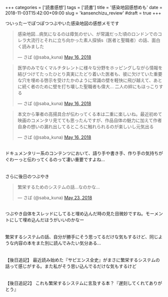 +++
categories = ['読書感想']
tags = ['読書']
title = '感染地図感想めも'
date = 2018-11-03T15:42:00+09:00
slug = 'kansenchizu_review'
#draft = true
+++

ついったーでぽつぽつつぶやいた感染地図の感想メモです
<br>
<blockquote class="twitter-tweet">
<p dir="ltr" lang="ja">感染地図…病気になるのは瘴気のせい、が常識だった頃のロンドンでのコレラ大流行とそれに立ち向かった素人探偵s（医者と聖職者）の話、面白く読みました</p>
— さば (@saba_kuna) <a href="https://twitter.com/saba_kuna/status/996794467687395329?ref_src=twsrc%5Etfw">May 16, 2018</a></blockquote>
<script async src="https://platform.twitter.com/widgets.js" charset="utf-8"></script>
<blockquote class="twitter-tweet">
<p dir="ltr" lang="ja">医学のみでなくマルチタレントに様々な分野をホッピングしながら情報を結びつけてたったひとり真実にたどり着いた医者も、彼に欠けていた重要な穴を埋める啓示を受けたかのように常識の壁を軽快に飛び越えて、あとに続く者のために壁を打ち壊した聖職者も偉大…
二人の絆にもほっこりする</p>
— さば (@saba_kuna) <a href="https://twitter.com/saba_kuna/status/996794850023432192?ref_src=twsrc%5Etfw">May 16, 2018</a></blockquote>
<script async src="https://platform.twitter.com/widgets.js" charset="utf-8"></script>
<blockquote class="twitter-tweet">
<p dir="ltr" lang="ja">本文から筆者の高揚具合が伝わってくる本は二重に楽しいね。最近初めて映画のコメンタリ見てても思ったんですが、作品自体の魅力に加えて作者自身の想いの漏れ出してるところに触れられるのが楽しいし元気出る</p>
— さば (@saba_kuna) <a href="https://twitter.com/saba_kuna/status/996795169608421376?ref_src=twsrc%5Etfw">May 16, 2018</a></blockquote>
<script async src="https://platform.twitter.com/widgets.js" charset="utf-8"></script>
<br>
ドキュメンタリー系のコンテンツにおいて、語り手や書き手、作り手の気持ちがぐわーっと伝わってくるのって凄い重要ですよね…
<br>
<br>
<br>
さらに後日のつぶやき
<br>
<blockquote class="twitter-tweet">
<p dir="ltr" lang="ja">繁栄するためのシステムの話…なのかな…</p>
— さば (@saba_kuna) <a href="https://twitter.com/saba_kuna/status/999413501624860673?ref_src=twsrc%5Etfw">May 23, 2018</a></blockquote>
<script async src="https://platform.twitter.com/widgets.js" charset="utf-8"></script>
<br>
つぶやき自体をスレッドにしてると埋め込んだ時の見た目微妙ですね。モーメントにして埋め込んだほうがいいのかなー
<br>
<br>
<br>
繁栄するシステムの話、自分が勝手にそう思ってるだけな気もするけど、同じような内容の本をまた別に読んでみたい気分ある…
<br>
<br>
<br>
【後日追記】
最近読み始めた『サピエンス全史』がまさに繁栄するシステムの話って感じがする。また私がそう思い込んでるだけな気もするけど
<br>
<br>
<br>
【後日追記2】
これも繁栄するシステムに言及する本？『遅刻してくれてありがとう』
<br>